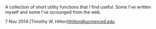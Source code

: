 A collection of short utility functions that I find useful.  Some I've
written myself and some I've scrounged from the web.

7 Nov 2014
[Timothy W. Hilton]<thilton@ucmerced.edu>

